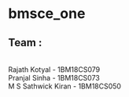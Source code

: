 # bmsce_one

## Team :
<br>
Rajath Kotyal - 1BM18CS079
<br>
Pranjal Sinha - 1BM18CS073
<br>
M S Sathwick Kiran - 1BM18CS050
